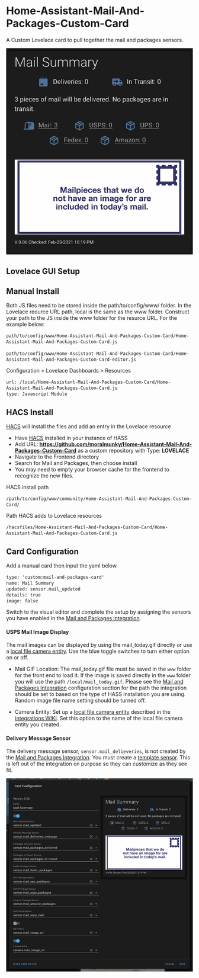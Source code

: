 # Home-Assistant-Mail-And-Packages-Custom-Card
A Custom Lovelace card to pull together the mail and packages sensors.

<img src="https://github.com/moralmunky/Home-Assistant-Mail-And-Packages-Custom-Card/blob/master/img/card-image.png?raw=true" alt="Preview of card" />

## Lovelace GUI Setup

## Manual Install
Both JS files need to be stored inside the path/to/config/www/ folder. In the Lovelace reource URL path, local is the same as the www folder. Construct your path to the JS inside the www folder for the resurce URL. For the example below:
```
path/to/config/www/Home-Assistant-Mail-And-Packages-Custom-Card/Home-Assistant-Mail-And-Packages-Custom-Card.js

path/to/config/www/Home-Assistant-Mail-And-Packages-Custom-Card/Home-Assistant-Mail-And-Packages-Custom-Card-editor.js
```
Configuration > Lovelace Dashboards > Resources

```
url: /local/Home-Assistant-Mail-And-Packages-Custom-Card/Home-Assistant-Mail-And-Packages-Custom-Card.js
type: Javascript Module
```

## HACS Install

[HACS](https://hacs.xyz) will install the files and add an entry in the Lovelace resource
* Have [HACS](https://hacs.xyz) installed in your instance of HASS
* Add URL: **https://github.com/moralmunky/Home-Assistant-Mail-And-Packages-Custom-Card** as a custom repository with Type: **LOVELACE**
* Navigate to the Frontend directory
* Search for Mail and Packages, then choose install
* You may need to empty your browser cache for the frontend to recognize the new files.

HACS install path
```
/path/to/config/www/community/Home-Assistant-Mail-And-Packages-Custom-Card/
```
Path HACS adds to Lovelace resources
```
/hacsfiles/Home-Assistant-Mail-And-Packages-Custom-Card/Home-Assistant-Mail-And-Packages-Custom-Card.js
```

## Card Configuration

Add a manual card then input the yaml below.
```
type: 'custom:mail-and-packages-card'
name: Mail Summary
updated: sensor.mail_updated
details: true
image: false
```
Switch to the visual editor and complete the setup by assigning the sensors you have enabled in the [Mail and Packages integration](https://github.com/moralmunky/Home-Assistant-Mail-And-Packages).

#### USPS Mail Image Display
The mail images can be displayed by using the mail_today.gif directly or use a [local file camera entity](https://github.com/moralmunky/Home-Assistant-Mail-And-Packages/wiki/Example-Automations-and-Templates#camera). Use the blue toggle switches to turn either option on or off.

* Mail GIF Location: The mail_today.gif file must be saved in the `www` folder for the front end to load it. If the image is saved directly in the `www` folder you will use the path `/local/mail_today.gif`. Please see the [Mail and Packages Integration](https://github.com/moralmunky/Home-Assistant-Mail-And-Packages/wiki/Configuration-and-Email-Settings#configuration) configuration section for the path the integration should be set to based on the type of HASS installation you are using. Random image file name setting should be turned off. 

* Camera Entity: Set up a [local file camera entity](https://www.home-assistant.io/integrations/local_file/) described in the [integrations WIKI](https://github.com/moralmunky/Home-Assistant-Mail-And-Packages/wiki/Example-Automations-and-Templates#camera). Set this option to the name of the local file camera entity you created.


#### Delivery Message Sensor
The delivery message sensor, `sensor.mail_delieveries`, is not created by the [Mail and Packages Integration](https://github.com/moralmunky/Home-Assistant-Mail-And-Packages/wiki/Example-Automations-and-Templates#post-0115). You must create a [template sensor](https://www.home-assistant.io/integrations/template/). This is left out of the integration on purpose so they can customize as they see fit.

<img src="https://github.com/moralmunky/Home-Assistant-Mail-And-Packages-Custom-Card/blob/master/img/visual-editor.png?raw=true" alt="Preview of visual-editor" />
